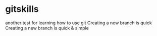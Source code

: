 # gitskills
another test for learning how to  use git
Creating a new branch is quick
Creating a new branch is quick & simple
